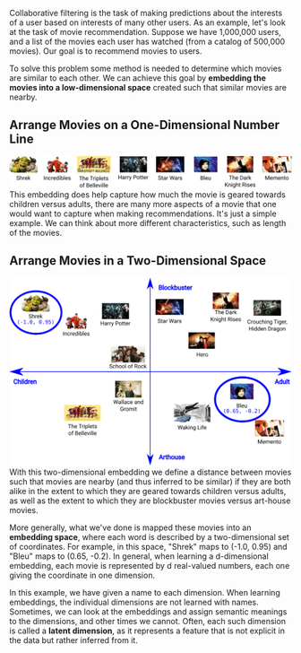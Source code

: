 Collaborative filtering is the task of making predictions about the interests of a user based on interests of many other users. As an example, let's look at the task of movie recommendation. Suppose we have 1,000,000 users, and a list of the movies each user has watched (from a catalog of 500,000 movies). Our goal is to recommend movies to users.

To solve this problem some method is needed to determine which movies are similar to each other. We can achieve this goal by **embedding the movies into a low-dimensional space** created such that similar movies are nearby.
## Arrange Movies on a One-Dimensional Number Line
![A possible one-dimensional arrangement](../figures/Embedding1d.svg)
This embedding does help capture how much the movie is geared towards children versus adults, there are many more aspects of a movie that one would want to capture when making recommendations. It's just a simple example. We can think about more different characteristics, such as length of the movies. 
## Arrange Movies in a Two-Dimensional Space
![A possible two-dimensional arrangement](../figures/Embedding2dWithLabels.svg)
With this two-dimensional embedding we define a distance between movies such that movies are nearby (and thus inferred to be similar) if they are both alike in the extent to which they are geared towards children versus adults, as well as the extent to which they are blockbuster movies versus art-house movies. 

More generally, what we've done is mapped these movies into an **embedding space**, where each word is described by a two-dimensional set of coordinates. For example, in this space, "Shrek" maps to (-1.0, 0.95) and "Bleu" maps to (0.65, -0.2). In general, when learning a d-dimensional embedding, each movie is represented by d real-valued numbers, each one giving the coordinate in one dimension.

In this example, we have given a name to each dimension. When learning embeddings, the individual dimensions are not learned with names. Sometimes, we can look at the embeddings and assign semantic meanings to the dimensions, and other times we cannot. Often, each such dimension is called a **latent dimension**, as it represents a feature that is not explicit in the data but rather inferred from it.